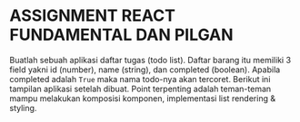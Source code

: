 # ASSIGNMENT REACT FUNDAMENTAL DAN PILGAN

Buatlah sebuah aplikasi daftar tugas (todo list). Daftar barang itu memiliki 3 field yakni id (number), name (string), dan completed (boolean). Apabila completed adalah `True` maka nama todo-nya akan tercoret. Berikut ini tampilan aplikasi setelah dibuat. Point terpenting adalah teman-teman mampu melakukan komposisi komponen, implementasi list rendering & styling.
